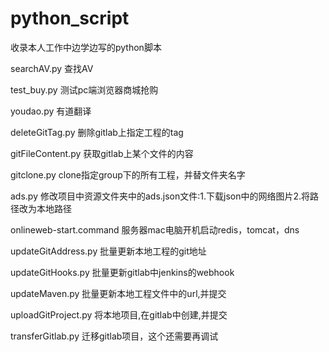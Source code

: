 # python_script
收录本人工作中边学边写的python脚本

searchAV.py 查找AV

test_buy.py 测试pc端浏览器商城抢购

youdao.py 有道翻译 

deleteGitTag.py 删除gitlab上指定工程的tag

gitFileContent.py  获取gitlab上某个文件的内容

gitclone.py clone指定group下的所有工程，并替文件夹名字

ads.py  修改项目中资源文件夹中的ads.json文件:1.下载json中的网络图片2.将路径改为本地路径

onlineweb-start.command 服务器mac电脑开机启动redis，tomcat，dns

updateGitAddress.py 批量更新本地工程的git地址

updateGitHooks.py 批量更新gitlab中jenkins的webhook

updateMaven.py 批量更新本地工程文件中的url,并提交

uploadGitProject.py 将本地项目,在gitlab中创建,并提交

transferGitlab.py 迁移gitlab项目，这个还需要再调试


